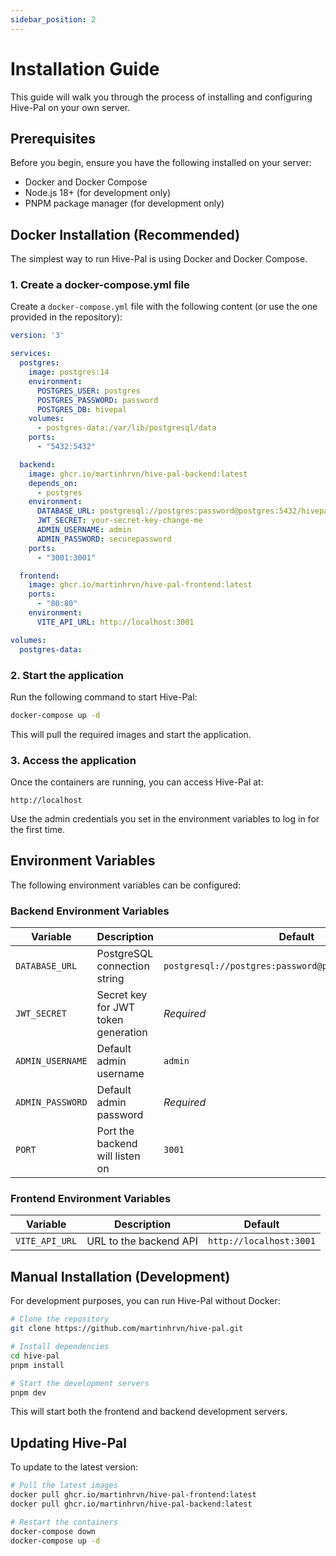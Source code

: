 ```yaml
---
sidebar_position: 2
---
```


# Installation Guide

This guide will walk you through the process of installing and configuring Hive-Pal on your own server.

## Prerequisites

Before you begin, ensure you have the following installed on your server:

- Docker and Docker Compose
- Node.js 18+ (for development only)
- PNPM package manager (for development only)

## Docker Installation (Recommended)

The simplest way to run Hive-Pal is using Docker and Docker Compose.

### 1. Create a docker-compose.yml file

Create a `docker-compose.yml` file with the following content (or use the one provided in the repository):

```yaml
version: '3'

services:
  postgres:
    image: postgres:14
    environment:
      POSTGRES_USER: postgres
      POSTGRES_PASSWORD: password
      POSTGRES_DB: hivepal
    volumes:
      - postgres-data:/var/lib/postgresql/data
    ports:
      - "5432:5432"

  backend:
    image: ghcr.io/martinhrvn/hive-pal-backend:latest
    depends_on:
      - postgres
    environment:
      DATABASE_URL: postgresql://postgres:password@postgres:5432/hivepal
      JWT_SECRET: your-secret-key-change-me
      ADMIN_USERNAME: admin
      ADMIN_PASSWORD: securepassword
    ports:
      - "3001:3001"

  frontend:
    image: ghcr.io/martinhrvn/hive-pal-frontend:latest
    ports:
      - "80:80"
    environment:
      VITE_API_URL: http://localhost:3001

volumes:
  postgres-data:
```

### 2. Start the application

Run the following command to start Hive-Pal:

```bash
docker-compose up -d
```

This will pull the required images and start the application.

### 3. Access the application

Once the containers are running, you can access Hive-Pal at:

```
http://localhost
```

Use the admin credentials you set in the environment variables to log in for the first time.

## Environment Variables

The following environment variables can be configured:

### Backend Environment Variables

| Variable | Description | Default |
|----------|-------------|---------|
| `DATABASE_URL` | PostgreSQL connection string | `postgresql://postgres:password@postgres:5432/hivepal` |
| `JWT_SECRET` | Secret key for JWT token generation | *Required* |
| `ADMIN_USERNAME` | Default admin username | `admin` |
| `ADMIN_PASSWORD` | Default admin password | *Required* |
| `PORT` | Port the backend will listen on | `3001` |

### Frontend Environment Variables

| Variable | Description | Default |
|----------|-------------|---------|
| `VITE_API_URL` | URL to the backend API | `http://localhost:3001` |

## Manual Installation (Development)

For development purposes, you can run Hive-Pal without Docker:

```bash
# Clone the repository
git clone https://github.com/martinhrvn/hive-pal.git

# Install dependencies
cd hive-pal
pnpm install

# Start the development servers
pnpm dev
```

This will start both the frontend and backend development servers.

## Updating Hive-Pal

To update to the latest version:

```bash
# Pull the latest images
docker pull ghcr.io/martinhrvn/hive-pal-frontend:latest
docker pull ghcr.io/martinhrvn/hive-pal-backend:latest

# Restart the containers
docker-compose down
docker-compose up -d
```